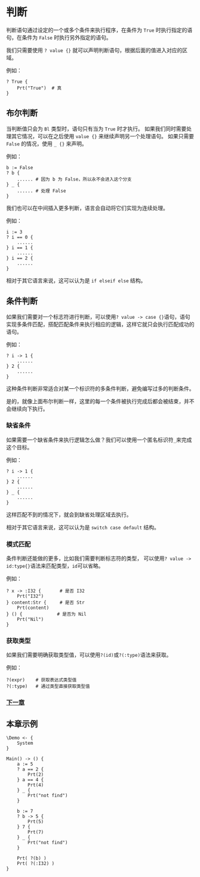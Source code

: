 # 判断
判断语句通过设定的一个或多个条件来执行程序，在条件为 `True` 时执行指定的语句，在条件为 `False` 时执行另外指定的语句。

我们只需要使用 `? value {}` 就可以声明判断语句，根据后面的值进入对应的区域。

例如：
```
? True {
    Prt("True")  # 真
}
```
## 布尔判断
当判断值只会为 `Bl` 类型时，语句只有当为 `True` 时才执行。
如果我们同时需要处理其它情况，可以在之后使用 `value {}` 来继续声明另一个处理语句。
如果只需要 `False` 的情况，使用 `_ {}` 来声明。

例如：
```
b := False
? b {
    ...... # 因为 b 为 False，所以永不会进入这个分支 
} _ {
    ...... # 处理 False
}
```

我们也可以在中间插入更多判断，语言会自动将它们实现为连续处理。

例如：
```
i := 3
? i == 0 {
    ......
} i == 1 {
    ......
} i == 2 {
    ......
}
```

相对于其它语言来说，这可以认为是 `if elseif else` 结构。
## 条件判断
如果我们需要对一个标志符进行判断，可以使用`? value -> case {}`语句，语句实现多条件匹配，搭配匹配条件来执行相应的逻辑，这样它就只会执行匹配成功的语句。

例如：
```
? i -> 1 {
    ......
} 2 {
    ......
}
```
这种条件判断非常适合对某一个标识符的多条件判断，避免编写过多的判断条件。

是的，就像上面布尔判断一样，这里的每一个条件被执行完成后都会被结束，并不会继续向下执行。

### 缺省条件
如果需要一个缺省条件来执行逻辑怎么做？我们可以使用一个匿名标识符`_`来完成这个目标。

例如：
```
? i -> 1 {
    ......
} 2 {
    ......
} _ {
    ......
}
```
这样匹配不到的情况下，就会到缺省处理区域去执行。

相对于其它语言来说，这可以认为是 `switch case default` 结构。

### 模式匹配
条件判断还能做的更多，比如我们需要判断标志符的类型，
可以使用`? value -> id:type{}`语法来匹配类型，`id`可以省略。

例如：
```
? x -> :I32 {       # 是否 I32
    Prt("I32")
} content:Str {     # 是否 Str
    Prt(content)
} () {             # 是否为 Nil
    Prt("Nil")
}
```
### 获取类型
如果我们需要明确获取类型值，可以使用`?(id)`或`?(:type)`语法来获取。

例如：
```
?(expr)    # 获取表达式类型值
?(:type)   # 通过类型直接获取类型值
```
### [下一章](loop.md)

## 本章示例
```
\Demo <- {
    System
}

Main() -> () {
    a := 5
    ? a == 2 { 
        Prt(2) 
    } a == 4 { 
        Prt(4) 
    } _ { 
        Prt("not find") 
    }

    b := 7
    ? b -> 5 { 
        Prt(5) 
    } 7 { 
        Prt(7) 
    } _ { 
        Prt("not find") 
    }

    Prt( ?(b) )
    Prt( ?(:I32) )
}
```